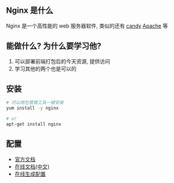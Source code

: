 ## Nginx 是什么

Nginx 是一个高性能的 web 服务器软件, 类似的还有 [candy](https://caddyserver.com/) [Apache](https://httpd.apache.org/) 等

## 能做什么? 为什么要学习他?

1. 可以部署前端打包后的今天资源, 提供访问
2. 学习其他的两个也是可以的

## 安装

```bash
# 可以用包管理工具一键安装
yum install -y nginx

# or 
apt-get install nginx
```

## 配置

- [官方文档](http://nginx.org/en/docs/)
- [在线文档(中文)](https://wizardforcel.gitbooks.io/nginx-doc/content/Text/1.1_overview.html)
- [在线生成配置](https://nginx.p2hp.com/config/?global.app.lang=zhCN)
